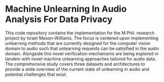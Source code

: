 # Machine Unlearning In Audio Analysis For Data Privacy

This code repository contains the implementation for the M.Phil. research project by Israel Mason-Williams. The focus is centered upon implementing unlearning methods that are currently designed for the computer vision domain to audio such that unlearning requests can be satisified in the audio domain. Alongside this novel verification mechanisms are being explored in tandem with novel machine unlearning approaches tailored for audio data. The comprehensive study covers three datasets and architectures to provide a wide overview of the current state of unlearning in audio and potential challenges that exist.
